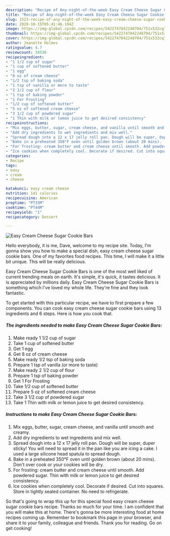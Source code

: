 ```yaml
---
description: "Recipe of Any-night-of-the-week Easy Cream Cheese Sugar Cookie Bars"
title: "Recipe of Any-night-of-the-week Easy Cream Cheese Sugar Cookie Bars"
slug: 1523-recipe-of-any-night-of-the-week-easy-cream-cheese-sugar-cookie-bars
date: 2020-10-15T05:41:46.194Z
image: https://img-global.cpcdn.com/recipes/5422747842248704/751x532cq70/easy-cream-cheese-sugar-cookie-bars-recipe-main-photo.jpg
thumbnail: https://img-global.cpcdn.com/recipes/5422747842248704/751x532cq70/easy-cream-cheese-sugar-cookie-bars-recipe-main-photo.jpg
cover: https://img-global.cpcdn.com/recipes/5422747842248704/751x532cq70/easy-cream-cheese-sugar-cookie-bars-recipe-main-photo.jpg
author: Jeanette Holmes
ratingvalue: 4.7
reviewcount: 34536
recipeingredient:
- "1 1/2 cup of sugar"
- "1 cup of softened butter"
- "1 egg"
- "8 oz of cream cheese"
- "1/2 tsp of baking soda"
- "1 tsp of vanilla or more to taste"
- "2 1/2 cup of flour"
- "1 tsp of baking powder"
- "1 For Frosting"
- "1/2 cup of softened butter"
- "5 oz of softened cream cheese"
- "3 1/2 cup of powdered sugar"
- "1 Thin with milk or lemon juice to get desired consistency"
recipeinstructions:
- "Mix eggs, butter, sugar, cream cheese, and vanilla until smooth and creamy."
- "Add dry ingredients to wet ingredients and mix well."
- "Spread dough into a 12 x 17 jelly roll pan. Dough will be super, duper sticky! You will need to spread it in the pan like you are icing a cake. I used a large silicone head spatula to spread dough."
- "Bake in a preheated 350°F oven until golden brown (about 20 mins).  Don&#39;t over cook or your cookies will be dry."
- "For frosting: cream butter and cream cheese until smooth. Add powdered sugar. Thin with milk or lemon juice to get desired consistency."
- "Ice cookies when completely cool. Decorate if desired. Cut into squares. Store in tightly sealed container. No need to refrigerate."
categories:
- Recipe
tags:
- easy
- cream
- cheese

katakunci: easy cream cheese 
nutrition: 141 calories
recipecuisine: American
preptime: "PT33M"
cooktime: "PT44M"
recipeyield: "1"
recipecategory: Dessert

---
```



![Easy Cream Cheese Sugar Cookie Bars](https://img-global.cpcdn.com/recipes/5422747842248704/751x532cq70/easy-cream-cheese-sugar-cookie-bars-recipe-main-photo.jpg)

Hello everybody, it is me, Dave, welcome to my recipe site. Today, I'm gonna show you how to make a special dish, easy cream cheese sugar cookie bars. One of my favorites food recipes. This time, I will make it a little bit unique. This will be really delicious.



Easy Cream Cheese Sugar Cookie Bars is one of the most well liked of current trending meals on earth. It's simple, it's quick, it tastes delicious. It is appreciated by millions daily. Easy Cream Cheese Sugar Cookie Bars is something which I've loved my whole life. They're fine and they look fantastic.


To get started with this particular recipe, we have to first prepare a few components. You can cook easy cream cheese sugar cookie bars using 13 ingredients and 6 steps. Here is how you cook that.

<!--inarticleads1-->

##### The ingredients needed to make Easy Cream Cheese Sugar Cookie Bars:

1. Make ready 1 1/2 cup of sugar
1. Take 1 cup of softened butter
1. Get 1 egg
1. Get 8 oz of cream cheese
1. Make ready 1/2 tsp of baking soda
1. Prepare 1 tsp of vanilla (or more to taste)
1. Make ready 2 1/2 cup of flour
1. Prepare 1 tsp of baking powder
1. Get 1 For Frosting
1. Take 1/2 cup of softened butter
1. Prepare 5 oz of softened cream cheese
1. Take 3 1/2 cup of powdered sugar
1. Take 1 Thin with milk or lemon juice to get desired consistency.




<!--inarticleads2-->

##### Instructions to make Easy Cream Cheese Sugar Cookie Bars:

1. Mix eggs, butter, sugar, cream cheese, and vanilla until smooth and creamy.
1. Add dry ingredients to wet ingredients and mix well.
1. Spread dough into a 12 x 17 jelly roll pan. Dough will be super, duper sticky! You will need to spread it in the pan like you are icing a cake. I used a large silicone head spatula to spread dough.
1. Bake in a preheated 350°F oven until golden brown (about 20 mins).  Don&#39;t over cook or your cookies will be dry.
1. For frosting: cream butter and cream cheese until smooth. Add powdered sugar. Thin with milk or lemon juice to get desired consistency.
1. Ice cookies when completely cool. Decorate if desired. Cut into squares. Store in tightly sealed container. No need to refrigerate.




So that's going to wrap this up for this special food easy cream cheese sugar cookie bars recipe. Thanks so much for your time. I am confident that you will make this at home. There's gonna be more interesting food at home recipes coming up. Remember to bookmark this page in your browser, and share it to your family, colleague and friends. Thank you for reading. Go on get cooking!
